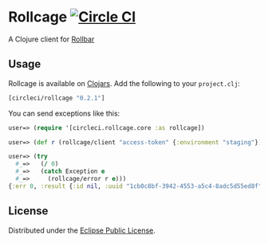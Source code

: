 # Rollcage [![Circle CI](https://circleci.com/gh/circleci/rollcage.svg?style=svg)](https://circleci.com/gh/circleci/rollcage)

A Clojure client for [Rollbar](http://rollbar.com)


## Usage

Rollcage is available on [Clojars](https://clojars.org/circleci/rollcage). Add the following to your `project.clj`:

```Clojure
[circleci/rollcage "0.2.1"]
```

You can send exceptions like this:

```Clojure
user=> (require '[circleci.rollcage.core :as rollcage])

user=> (def r (rollcage/client "access-token" {:environment "staging"}))

user=> (try
  #_=>   (/ 0)
  #_=>   (catch Exception e
  #_=>     (rollcage/error r e)))
{:err 0, :result {:id nil, :uuid "1cb0c8bf-3942-4553-a5c4-8adc5d55ed8f"}}
```

## License

Distributed under the [Eclipse Public License](http://www.eclipse.org/legal/epl-v10.html).

